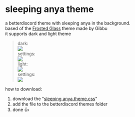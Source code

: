 # sleeping anya theme
 a betterdiscord theme with sleeping anya in the background. <br/>
 based of the [Frosted Glass](https://github.com/DiscordStyles/FrostedGlass) theme made by Gibbu
<br/>
it supports dark and light theme <br/>
> dark:<br/>
![](https://media.discordapp.net/attachments/802617972098203689/994219245367996527/unknown.png)<br/>
settings:<br/>
![](https://media.discordapp.net/attachments/994218341193482264/994220623813419069/unknown.png)<br/>
light:<br/>
![](https://media.discordapp.net/attachments/802617972098203689/994219727171891220/unknown.png)<br/>
settings:<br/>
![](https://media.discordapp.net/attachments/994218341193482264/994220752406593617/unknown.png)<br/>

how to download:<br/>
1. download the "[sleeping anya.theme.css](https://github.com/XMASTEr1432/sleeping-anya/tree/main/downloads/theme)"
2. add the file to the betterdiscord themes folder
3. done :thumbsup:
